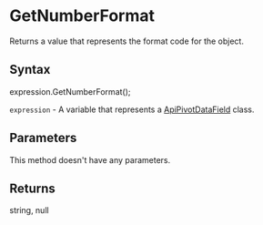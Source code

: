 # GetNumberFormat

Returns a value that represents the format code for the object.

## Syntax

expression.GetNumberFormat();

`expression` - A variable that represents a [ApiPivotDataField](../ApiPivotDataField.md) class.

## Parameters

This method doesn't have any parameters.

## Returns

string, null